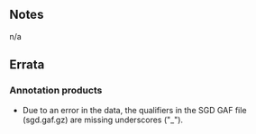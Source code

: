 
## Notes

n/a

## Errata

### Annotation products

* Due to an error in the data, the qualifiers in the SGD GAF file (sgd.gaf.gz) are missing underscores ("_").
